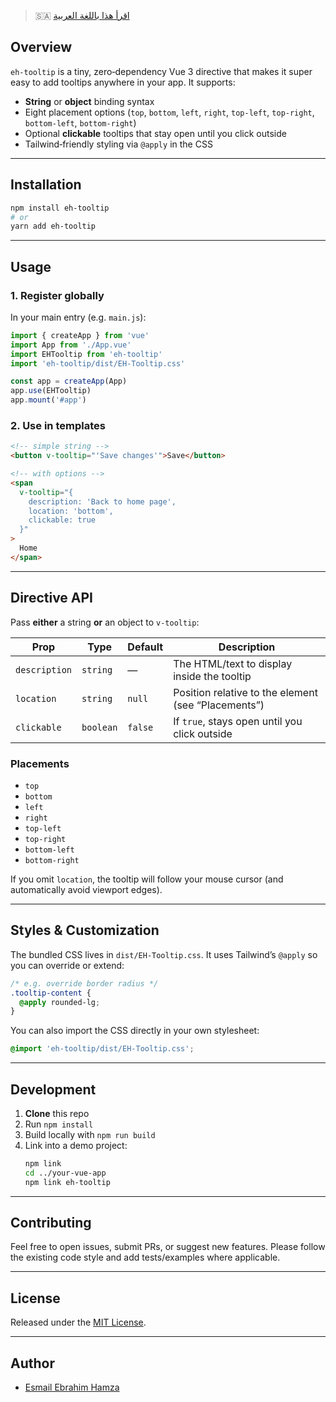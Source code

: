 > 🇸🇦 [اقرأ هذا باللغة العربية](README.ar.md)

## Overview

`eh-tooltip` is a tiny, zero‑dependency Vue 3 directive that makes it super easy to add tooltips anywhere in your app. It supports:

- **String** or **object** binding syntax  
- Eight placement options (`top`, `bottom`, `left`, `right`, `top-left`, `top-right`, `bottom-left`, `bottom-right`)  
- Optional **clickable** tooltips that stay open until you click outside  
- Tailwind‑friendly styling via `@apply` in the CSS  

---

## Installation

```bash
npm install eh-tooltip
# or
yarn add eh-tooltip
```

---

## Usage

### 1. Register globally

In your main entry (e.g. `main.js`):

```js
import { createApp } from 'vue'
import App from './App.vue'
import EHTooltip from 'eh-tooltip'
import 'eh-tooltip/dist/EH-Tooltip.css'

const app = createApp(App)
app.use(EHTooltip)
app.mount('#app')
```

### 2. Use in templates

```html
<!-- simple string -->
<button v-tooltip="'Save changes'">Save</button>

<!-- with options -->
<span
  v-tooltip="{
    description: 'Back to home page',
    location: 'bottom',
    clickable: true
  }"
>
  Home
</span>
```

---

## Directive API

Pass **either** a string **or** an object to `v-tooltip`:

| Prop         | Type      | Default  | Description                                            |
| ------------ | --------- | -------- | ------------------------------------------------------ |
| `description`| `string`  | —        | The HTML/text to display inside the tooltip            |
| `location`   | `string`  | `null`   | Position relative to the element (see “Placements”)    |
| `clickable`  | `boolean` | `false`  | If `true`, stays open until you click outside          |

### Placements

- `top`  
- `bottom`  
- `left`  
- `right`  
- `top-left`  
- `top-right`  
- `bottom-left`  
- `bottom-right`  

If you omit `location`, the tooltip will follow your mouse cursor (and automatically avoid viewport edges).

---

## Styles & Customization

The bundled CSS lives in `dist/EH-Tooltip.css`. It uses Tailwind’s `@apply` so you can override or extend:

```css
/* e.g. override border radius */
.tooltip-content {
  @apply rounded-lg;
}
```

You can also import the CSS directly in your own stylesheet:

```css
@import 'eh-tooltip/dist/EH-Tooltip.css';
```

---

## Development

1. **Clone** this repo  
2. Run `npm install`  
3. Build locally with `npm run build`  
4. Link into a demo project:  
   ```bash
   npm link
   cd ../your-vue-app
   npm link eh-tooltip
   ```

---

## Contributing

Feel free to open issues, submit PRs, or suggest new features. Please follow the existing code style and add tests/examples where applicable.

---

## License

Released under the [MIT License](LICENSE).

---

## Author

- [Esmail Ebrahim Hamza](https://github.com/EsmailEbrahim)
